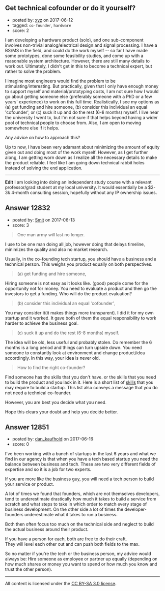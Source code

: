 ## Get technical cofounder or do it yourself?

- posted by: [xyz](https://stackexchange.com/users/1705326/xyz) on 2017-06-12
- tagged: `co-founder`, `hardware`
- score: 2

I am developing a hardware product (solo), and one sub-component involves non-trivial analog/electrical design and signal processing.  I have a BS/MS in the field, and could do the work myself -- so far I have made some prototypes, done some feasibility studies, and come up with a reasonable system architecture.  However, there are still many details to work out.  Ultimately, I didn't get in this to become a technical expert, but rather to solve the problem.

I imagine most engineers would find the problem to be stimulating/interesting.  But practically, given that I only have enough money to support myself and material/prototyping costs, I am not sure how I would go about getting someone else (preferably someone with a PhD or a few years' experience) to work on this full time.  Realistically, I see my options as (a) get funding and hire someone, (b) consider this individual an equal 'cofounder', or (c) suck it up and do the rest (6-8 months) myself.  I live near the university I went to, but I'm not sure if that helps beyond having a wider pool of technical people to choose from.  Also, I am open to moving somewhere else if it helps.

Any advice on how to approach this?  

Up to now, I have been very adamant about minimizing the amount of equity given out and doing most of the work myself.  However, as I get further along, I am getting worn down as I realize all the necessary details to make the product reliable.  I feel like I am going down technical rabbit holes instead of solving the end application.

----

**Edit** I am looking into doing an independent study course with a relevant professor/grad student at my local university.  It would essentially be a $2-3k 4-month consulting session, hopefully without any IP ownership issues.


## Answer 12832

- posted by: [Smit](https://stackexchange.com/users/7665731/smit) on 2017-06-13
- score: 3

<blockquote>
  <p>One man army will last no longer.</p>
</blockquote>

<p>I use to be one man doing all job, however doing that delays timeline, minimizes the quality and also no market research.</p>

<p>Usually, in the co-founding tech startup, you should have a business and a technical person. This weighs you product equally on both perspectives.</p>

<blockquote>
  <p>(a) get funding and hire someone,</p>
</blockquote>

<p>Hiring someone is not easy as it looks like. (good) people come for the opportunity not for money. You need to evaluate a product and then go the investors to get a funding. Who will do the product evaluation?</p>

<blockquote>
  <p>(b) consider this individual an equal 'cofounder',</p>
</blockquote>

<p>You may consider it(it makes things more transparent). I did it for my own startup and it worked. It gave both of them the equal responsibility to work harder to achieve the business goal. </p>

<blockquote>
  <p>(c) suck it up and do the rest (6-8 months) myself.</p>
</blockquote>

<p>The idea will be old, less useful and probably stolen. Do remember the 6 months is a long period and things can turn upside down. You need someone to constantly look at environment and change product/idea accordingly. In this way, your idea is never old.</p>

<blockquote>
  <p>How to find the right co-founder?</p>
</blockquote>

<p>Find someone has the skills that you don't have. or the skills that you need to build the product and you lack in it. Here is a short list of <a href="https://startups.stackexchange.com/a/12751/12873">skills</a> that you may require to build a startup. This list also conveys a message that you do not need a technical co-founder.</p>

<p>However, you are best you decide what you need.</p>

<p>Hope this clears your doubt and help you decide better. </p>



## Answer 12851

- posted by: [dan_kaufhold](https://stackexchange.com/users/1552235/dan-kaufhold) on 2017-06-16
- score: 0

I've been working with a bunch of startups in the last 6 years and what we find in our agency is that when you have a tech based startup you need the balance between business and tech. These are two very different fields of expertise and so it is a job for two experts.

If you are more like the business guy, you will need a tech person to build your service or product.

A lot of times we found that founders, which are not themselves developers, tend to underestimate drastically how much it takes to build a service from scratch and what steps to take in which order to match every stage of business development. 
On the other side a lot of times the developer-founders underestimate what it takes to run a business.  

Both then often focus too much on the technical side and neglect to build the actual business around their product.

If you have a person for each, both are free to do their craft.  
They will level each other out and can push both fields to the max.

So no matter if you're the tech or the business person, my advice would always be: Hire someone as employee or partner up equally (depending on how much shares or money you want to spend or how much you know and trust the other person).



---

All content is licensed under the [CC BY-SA 3.0 license](https://creativecommons.org/licenses/by-sa/3.0/).
